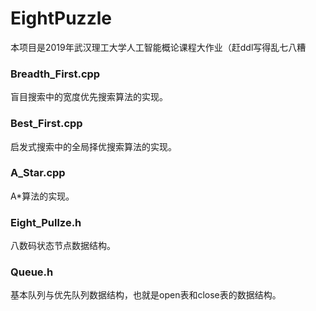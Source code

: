 # EightPuzzle
本项目是2019年武汉理工大学人工智能概论课程大作业（赶ddl写得乱七八糟

### Breadth_First.cpp 
  盲目搜索中的宽度优先搜索算法的实现。
  
### Best_First.cpp  
  启发式搜索中的全局择优搜索算法的实现。 
  
### A_Star.cpp  
  A\*算法的实现。
  
### Eight_Pullze.h
  八数码状态节点数据结构。
  
### Queue.h
  基本队列与优先队列数据结构，也就是open表和close表的数据结构。
